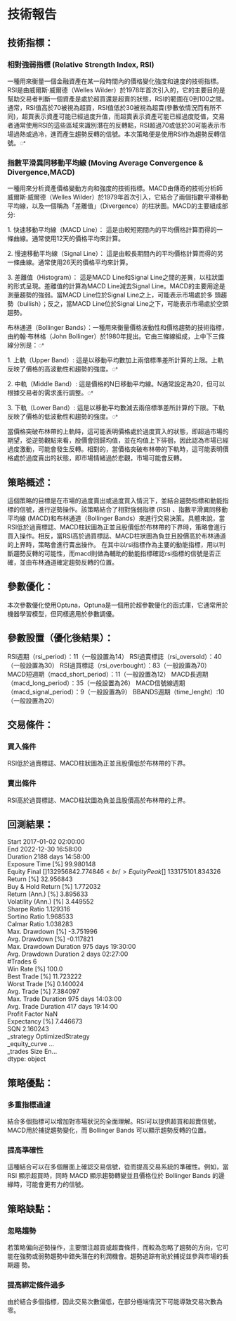 # 技術報告

## 技術指標：

### 相對強弱指標 (Relative Strength Index, RSI)
⼀種⽤來衡量⼀個⾦融資產在某⼀段時間內的價格變化強度和速度的技術指標。RSI是由威爾斯·威爾德（Welles Wilder）於1978年⾸次引入的，它的主要⽬的是幫助交易者判斷⼀個資產是處於超買還是超賣的狀態，RSI的範圍在0到100之間。通常，RSI值⾼於70被視為超買，RSI值低於30被視為超賣(參數依情況⽽有所不同)，超買表⽰資產可能已經過度升值，⽽超賣表⽰資產可能已經過度貶值，交易者通常使⽤RSI的這些區域來識別潛在的反轉點，RSI超過70或低於30可能表⽰市場過熱或過冷，進⽽產⽣趨勢反轉的信號。本次策略便是使⽤RSI作為趨勢反轉信號。ꢀ

### 指數平滑異同移動平均線 (Moving Average Convergence & Divergence,MACD)
⼀種⽤來分析資產價格變動⽅向和強度的技術指標。MACD由傳奇的技術分析師威爾斯·威爾德（Welles Wilder）於1979年⾸次引入，它結合了兩個指數平滑移動平均線，以及⼀個稱為「差離值」（Divergence）的柱狀圖。MACD的主要組成部分:

1\. 快速移動平均線（MACD Line）： 這是由較短期間內的平均價格計算⽽得的⼀條曲線。通常使⽤12天的價格平均來計算。

2\. 慢速移動平均線（Signal Line）： 這是由較長期間內的平均價格計算⽽得的另⼀條曲線。通常使⽤26天的價格平均來計算。

3\. 差離值（Histogram）： 這是MACD Line和Signal Line之間的差異，以柱狀圖的形式呈現。差離值的計算為MACD Line減去Signal Line。MACD的主要⽤途是測量趨勢的強弱。當MACD Line位於Signal Line之上，可能表⽰市場處於多
頭趨勢（bullish）；反之，當MACD Line位於Signal Line之下，可能表⽰市場處於空頭趨勢。

布林通道（Bollinger Bands）：⼀種⽤來衡量價格波動性和價格趨勢的技術指標，由約翰·布林格（John Bollinger）於1980年提出。它由三條線組成，上中下三條線分別是：ꢀ

1\. 上軌（Upper Band）: 這是以移動平均數加上兩倍標準差所計算的上限。上軌反映了價格的⾼波動性和趨勢的強度。ꢀ

2\. 中軌（Middle Band）: 這是價格的N⽇移動平均線。N通常設定為20，但可以根據交易者的需求進⾏調整。ꢀ

3\. 下軌（Lower Band）: 這是以移動平均數減去兩倍標準差所計算的下限。下軌反映了價格的低波動性和趨勢的強度。ꢀ

當價格突破布林帶的上軌時，這可能表明價格處於過度買入的狀態，即超過市場的期望，從逆勢觀點來看，股價會回歸均值，並在均值上下徘徊，因此認為市場已經過度激動，可能會發⽣反轉。相對的，當價格突破布林帶的下軌時，這可能表明價格處於過度賣出的狀態，即市場情緒過於悲觀，市場可能會反轉。

## 策略概述：

這個策略的⽬標是在市場的過度賣出或過度買入情況下，並結合趨勢指標和動能指標的信號，進⾏逆勢操作。該策略結合了相對強弱指標 (RSI) 、指數平滑異同移動平均線 (MACD)和布林通道（Bollinger Bands）來進⾏交易決策。具體來說，當RSI低於過賣標誌、MACD柱狀圖為正並且股價低於布林帶的下界時，策略會進⾏買入操作。相反，當RSI⾼於過買標誌、MACD柱狀圖為負並且股價⾼於布林通道的上界時，策略會進⾏賣出操作。 在其中以rsi指標作為主要的動能指標，⽤以判斷趨勢反轉的可能性，⽽macd則做為輔助的動能指標確認rsi指標的信號是否正確，並由布林通道確定趨勢反轉的位置。

## 參數優化：

本次參數優化使⽤Optuna，Optuna是⼀個⽤於超參數優化的函式庫，它通常⽤於機器學習模型，但同樣適⽤於參數調優。

## 參數設置（優化後結果）：

RSI週期（rsi\_period）：11（⼀般設置為14）
RSI過賣標誌（rsi\_oversold）：40（⼀般設置為30）
RSI過買標誌（rsi\_overbought）：83（⼀般設置為70）
MACD短週期（macd\_short\_period）：11（⼀般設置為12）
MACD長週期（macd\_long\_period）：35（⼀般設置為26）
MACD信號線週期（macd\_signal\_period）：9（⼀般設置為9）
BBANDS週期（time\_lenght）:10（⼀般設置為20）

## 交易條件：

### 買入條件
RSI低於過賣標誌、MACD柱狀圖為正並且股價低於布林帶的下界。

### 賣出條件
RSI⾼於過買標誌、MACD柱狀圖為負並且股價⾼於布林帶的上界。

## 回測結果：

Start                     		2017-01-02 02:00:00<br />
End                       		2022-12-30 16:58:00<br />
Duration                  		2188 days 14:58:00<br />
Exposure Time [%]      	      99.980148<br />
Equity Final [$]             	132956842.774846<br />
Equity Peak [$]             	133175101.834326<br />
Return [%]                    32.956843<br />
Buy & Hold Return [%]       	1.772032<br />
Return (Ann.) [%]             3.895633<br />
Volatility (Ann.) [%]         3.449552<br />
Sharpe Ratio                 	1.129316<br />
Sortino Ratio                 1.968533<br />
Calmar Ratio                 	1.038283<br />
Max. Drawdown [%]           	-3.751996<br />
Avg. Drawdown [%]           	-0.117821<br />
Max. Drawdown Duration        975 days 19:30:00<br />
Avg. Drawdown Duration       	2 days 02:27:00<br />
#Trades                     	6<br />
Win Rate [%]                  100.0<br />
Best Trade [%]               	11.723222<br />
Worst Trade [%]              	0.140024<br />
Avg. Trade [%]               	7.384097<br />
Max. Trade Duration         	975 days 14:03:00<br />
Avg. Trade Duration         	417 days 19:14:00<br />
Profit Factor                	NaN<br />
Expectancy [%]               	7.446673<br />
SQN                          	2.160243<br />
_strategy                 		OptimizedStrategy<br />
_equity_curve                	...<br />
_trades                      	Size  En...<br />
dtype: object<br />


## 策略優點：

### 多重指標過濾
結合多個指標可以增加對市場狀況的全⾯理解。RSI可以提供超買和超賣信號，MACD⽤於捕捉趨勢變化，⽽ Bollinger Bands 可以顯⽰趨勢反轉的位置。
### 提⾼準確性
這種結合可以在多個層⾯上確認交易信號，從⽽提⾼交易系統的準確性。例如，當 RSI 顯⽰超買時，同時 MACD 顯⽰趨勢轉變並且價格位於 Bollinger Bands 的邊緣時，可能會更有⼒的信號。

## 策略缺點：

### 忽略趨勢
若策略偏向逆勢操作，主要關注超買或超賣條件，⽽較為忽略了趨勢的⽅向，它可能在強勢或弱勢趨勢中錯失潛在的利潤機會。趨勢追踪有助於捕捉並參與市場的長期趨
勢。
### 提⾼綁定條件過多
由於結合多個指標，因此交易次數偏低，在部分極端情況下可能導致交易次數為零。


